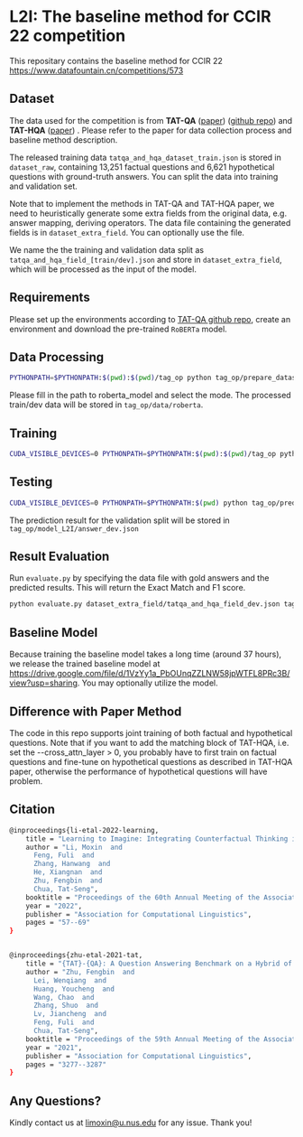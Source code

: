 L2I: The baseline method for CCIR 22 competition
====================

This repositary contains the baseline method for CCIR 22 https://www.datafountain.cn/competitions/573

## Dataset
The data used for the competition is from **TAT-QA** ([paper](https://aclanthology.org/2021.acl-long.254.pdf)) ([github repo](https://github.com/NExTplusplus/TAT-QA)) and **TAT-HQA** ([paper](https://aclanthology.org/2022.acl-long.5.pdf)) . Please refer to the paper for data collection process and baseline method description.

The released training data `tatqa_and_hqa_dataset_train.json` is stored in `dataset_raw`, containing 13,251 factual questions and 6,621 hypothetical questions with ground-truth answers. You can split the data into training and validation set. 

Note that to implement the methods in TAT-QA and TAT-HQA paper, we need to heuristically generate some extra fields from the original data, e.g. answer mapping, deriving operators. The data file containing the generated fields is in `dataset_extra_field`. You can optionally use the file.

We name the the training and validation data split as `tatqa_and_hqa_field_[train/dev].json` and store in `dataset_extra_field`, which will be processed as the input of the model. 

## Requirements
Please set up the environments according to [TAT-QA github repo](https://github.com/NExTplusplus/TAT-QA), create an environment and download the pre-trained `RoBERTa` model. 

## Data Processing

```bash
PYTHONPATH=$PYTHONPATH:$(pwd):$(pwd)/tag_op python tag_op/prepare_dataset.py --input_path ./dataset_extra_field --output_dir tag_op/data/roberta --encoder roberta --roberta_model path_to_roberta_model --mode [train/dev]
```
Please fill in the path to roberta_model and select the mode. The processed train/dev data will be stored in `tag_op/data/roberta`. 

## Training

```bash
CUDA_VISIBLE_DEVICES=0 PYTHONPATH=$PYTHONPATH:$(pwd):$(pwd)/tag_op python tag_op/trainer.py --data_dir tag_op/data/roberta --save_dir tag_op/model_L2I --batch_size 32 --eval_batch_size 32 --max_epoch 50 --warmup 0.06 --optimizer adam --learning_rate 5e-4  --weight_decay 5e-5 --seed 123 --gradient_accumulation_steps 4 --bert_learning_rate 1.5e-5 --bert_weight_decay 0.01 --log_per_updates 100 --eps 1e-6  --encoder roberta --test_data_dir tag_op/data/roberta/ --roberta_model path_to_roberta_model 
```

## Testing

```bash
CUDA_VISIBLE_DEVICES=0 PYTHONPATH=$PYTHONPATH:$(pwd) python tag_op/predictor.py --data_dir tag_op/data/roberta --test_data_dir tag_op/data/roberta --save_dir tag_op/model_L2I --eval_batch_size 32 --model_path tag_op/model_L2I --encoder roberta --roberta_model path_to_roberta_model
```

The prediction result for the validation split will be stored in `tag_op/model_L2I/answer_dev.json`

## Result Evaluation

Run `evaluate.py` by specifying the data file with gold answers and the predicted results. This will return the Exact Match and F1 score. 

```bash
python evaluate.py dataset_extra_field/tatqa_and_hqa_field_dev.json tag_op/model_L2I/answer_dev.json 0
```
## Baseline Model
Because training the baseline model takes a long time (around 37 hours), we release the trained baseline model at https://drive.google.com/file/d/1VzYy1a_PbOUnqZZLNW58jpWTFL8PRc3B/view?usp=sharing. You may optionally utilize the model. 

## Difference with Paper Method
The code in this repo supports joint training of both factual and hypothetical questions. Note that if you want to add the matching block of TAT-HQA, i.e. set the --cross_attn_layer > 0, you probably have to first train on factual questions and fine-tune on hypothetical questions as described in TAT-HQA paper, otherwise the performance of hypothetical questions will have problem. 

## Citation 
```bash
@inproceedings{li-etal-2022-learning,
    title = "Learning to Imagine: Integrating Counterfactual Thinking in Neural Discrete Reasoning",
    author = "Li, Moxin  and
      Feng, Fuli  and
      Zhang, Hanwang  and
      He, Xiangnan  and
      Zhu, Fengbin  and
      Chua, Tat-Seng",
    booktitle = "Proceedings of the 60th Annual Meeting of the Association for Computational Linguistics (Volume 1: Long Papers)",
    year = "2022",
    publisher = "Association for Computational Linguistics",
    pages = "57--69"
}


@inproceedings{zhu-etal-2021-tat,
    title = "{TAT}-{QA}: A Question Answering Benchmark on a Hybrid of Tabular and Textual Content in Finance",
    author = "Zhu, Fengbin  and
      Lei, Wenqiang  and
      Huang, Youcheng  and
      Wang, Chao  and
      Zhang, Shuo  and
      Lv, Jiancheng  and
      Feng, Fuli  and
      Chua, Tat-Seng",
    booktitle = "Proceedings of the 59th Annual Meeting of the Association for Computational Linguistics and the 11th International Joint Conference on Natural Language Processing (Volume 1: Long Papers)",
    year = "2021",
    publisher = "Association for Computational Linguistics",
    pages = "3277--3287"
}
```
## Any Questions? 
Kindly contact us at [limoxin@u.nus.edu](mailto:limoxin@u.nus.edu) for any issue. Thank you!



